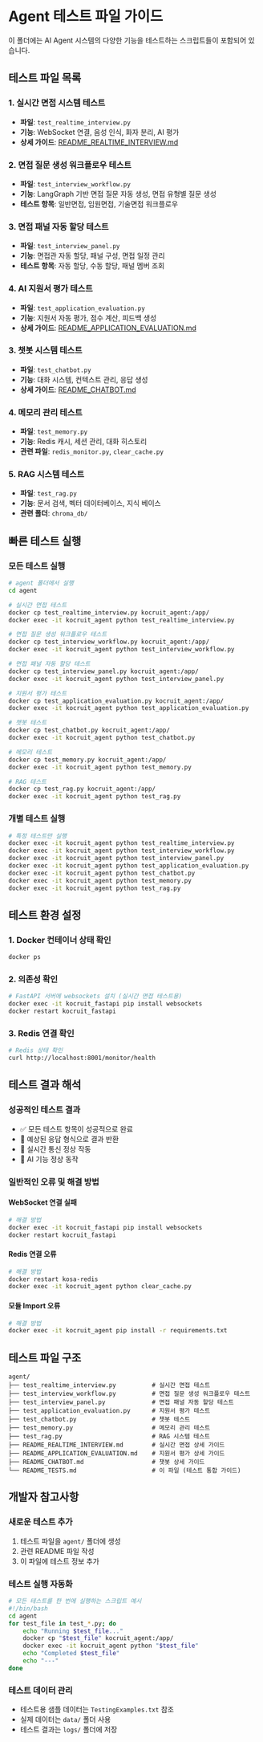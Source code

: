 # Agent 테스트 파일 가이드

이 폴더에는 AI Agent 시스템의 다양한 기능을 테스트하는 스크립트들이 포함되어 있습니다.

## 테스트 파일 목록

### 1. 실시간 면접 시스템 테스트
- **파일**: `test_realtime_interview.py`
- **기능**: WebSocket 연결, 음성 인식, 화자 분리, AI 평가
- **상세 가이드**: [README_REALTIME_INTERVIEW.md](README_REALTIME_INTERVIEW.md)

### 2. 면접 질문 생성 워크플로우 테스트
- **파일**: `test_interview_workflow.py`
- **기능**: LangGraph 기반 면접 질문 자동 생성, 면접 유형별 질문 생성
- **테스트 항목**: 일반면접, 임원면접, 기술면접 워크플로우

### 3. 면접 패널 자동 할당 테스트
- **파일**: `test_interview_panel.py`
- **기능**: 면접관 자동 할당, 패널 구성, 면접 일정 관리
- **테스트 항목**: 자동 할당, 수동 할당, 패널 멤버 조회

### 4. AI 지원서 평가 테스트
- **파일**: `test_application_evaluation.py`
- **기능**: 지원서 자동 평가, 점수 계산, 피드백 생성
- **상세 가이드**: [README_APPLICATION_EVALUATION.md](README_APPLICATION_EVALUATION.md)

### 3. 챗봇 시스템 테스트
- **파일**: `test_chatbot.py`
- **기능**: 대화 시스템, 컨텍스트 관리, 응답 생성
- **상세 가이드**: [README_CHATBOT.md](README_CHATBOT.md)

### 4. 메모리 관리 테스트
- **파일**: `test_memory.py`
- **기능**: Redis 캐시, 세션 관리, 대화 히스토리
- **관련 파일**: `redis_monitor.py`, `clear_cache.py`

### 5. RAG 시스템 테스트
- **파일**: `test_rag.py`
- **기능**: 문서 검색, 벡터 데이터베이스, 지식 베이스
- **관련 폴더**: `chroma_db/`

## 빠른 테스트 실행

### 모든 테스트 실행
```bash
# agent 폴더에서 실행
cd agent

# 실시간 면접 테스트
docker cp test_realtime_interview.py kocruit_agent:/app/
docker exec -it kocruit_agent python test_realtime_interview.py

# 면접 질문 생성 워크플로우 테스트
docker cp test_interview_workflow.py kocruit_agent:/app/
docker exec -it kocruit_agent python test_interview_workflow.py

# 면접 패널 자동 할당 테스트
docker cp test_interview_panel.py kocruit_agent:/app/
docker exec -it kocruit_agent python test_interview_panel.py

# 지원서 평가 테스트
docker cp test_application_evaluation.py kocruit_agent:/app/
docker exec -it kocruit_agent python test_application_evaluation.py

# 챗봇 테스트
docker cp test_chatbot.py kocruit_agent:/app/
docker exec -it kocruit_agent python test_chatbot.py

# 메모리 테스트
docker cp test_memory.py kocruit_agent:/app/
docker exec -it kocruit_agent python test_memory.py

# RAG 테스트
docker cp test_rag.py kocruit_agent:/app/
docker exec -it kocruit_agent python test_rag.py
```

### 개별 테스트 실행
```bash
# 특정 테스트만 실행
docker exec -it kocruit_agent python test_realtime_interview.py
docker exec -it kocruit_agent python test_interview_workflow.py
docker exec -it kocruit_agent python test_interview_panel.py
docker exec -it kocruit_agent python test_application_evaluation.py
docker exec -it kocruit_agent python test_chatbot.py
docker exec -it kocruit_agent python test_memory.py
docker exec -it kocruit_agent python test_rag.py
```

## 테스트 환경 설정

### 1. Docker 컨테이너 상태 확인
```bash
docker ps
```

### 2. 의존성 확인
```bash
# FastAPI 서버에 websockets 설치 (실시간 면접 테스트용)
docker exec -it kocruit_fastapi pip install websockets
docker restart kocruit_fastapi
```

### 3. Redis 연결 확인
```bash
# Redis 상태 확인
curl http://localhost:8001/monitor/health
```

## 테스트 결과 해석

### 성공적인 테스트 결과
- ✅ 모든 테스트 항목이 성공적으로 완료
- 📨 예상된 응답 형식으로 결과 반환
- 🔄 실시간 통신 정상 작동
- 🤖 AI 기능 정상 동작

### 일반적인 오류 및 해결 방법

#### WebSocket 연결 실패
```bash
# 해결 방법
docker exec -it kocruit_fastapi pip install websockets
docker restart kocruit_fastapi
```

#### Redis 연결 오류
```bash
# 해결 방법
docker restart kosa-redis
docker exec -it kocruit_agent python clear_cache.py
```

#### 모듈 Import 오류
```bash
# 해결 방법
docker exec -it kocruit_agent pip install -r requirements.txt
```

## 테스트 파일 구조

```
agent/
├── test_realtime_interview.py          # 실시간 면접 테스트
├── test_interview_workflow.py          # 면접 질문 생성 워크플로우 테스트
├── test_interview_panel.py             # 면접 패널 자동 할당 테스트
├── test_application_evaluation.py      # 지원서 평가 테스트
├── test_chatbot.py                     # 챗봇 테스트
├── test_memory.py                      # 메모리 관리 테스트
├── test_rag.py                         # RAG 시스템 테스트
├── README_REALTIME_INTERVIEW.md        # 실시간 면접 상세 가이드
├── README_APPLICATION_EVALUATION.md    # 지원서 평가 상세 가이드
├── README_CHATBOT.md                   # 챗봇 상세 가이드
└── README_TESTS.md                     # 이 파일 (테스트 통합 가이드)
```

## 개발자 참고사항

### 새로운 테스트 추가
1. 테스트 파일을 `agent/` 폴더에 생성
2. 관련 README 파일 작성
3. 이 파일에 테스트 정보 추가

### 테스트 실행 자동화
```bash
# 모든 테스트를 한 번에 실행하는 스크립트 예시
#!/bin/bash
cd agent
for test_file in test_*.py; do
    echo "Running $test_file..."
    docker cp "$test_file" kocruit_agent:/app/
    docker exec -it kocruit_agent python "$test_file"
    echo "Completed $test_file"
    echo "---"
done
```

### 테스트 데이터 관리
- 테스트용 샘플 데이터는 `TestingExamples.txt` 참조
- 실제 데이터는 `data/` 폴더 사용
- 테스트 결과는 `logs/` 폴더에 저장 